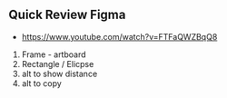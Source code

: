 ## Quick Review Figma

- https://www.youtube.com/watch?v=FTFaQWZBqQ8

1. Frame - artboard
1. Rectangle / Elicpse
1. alt to show distance
1. alt to copy